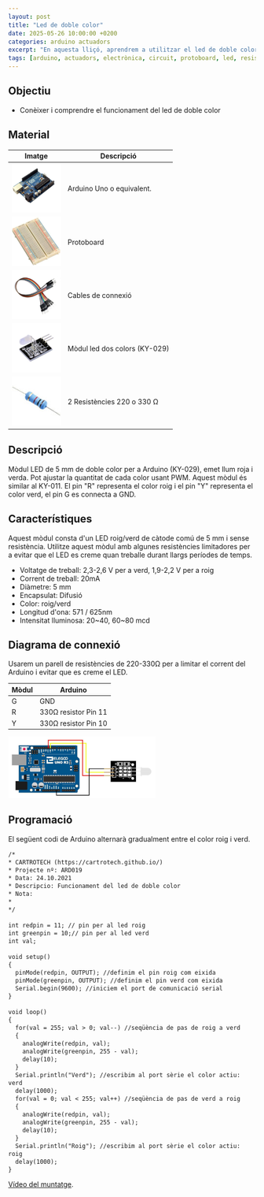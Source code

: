```yaml
---
layout: post
title: "Led de doble color"
date: 2025-05-26 10:00:00 +0200
categories: arduino actuadors
excerpt: "En aquesta lliçó, aprendrem a utilitzar el led de doble color."
tags: [arduino, actuadors, electrònica, circuit, protoboard, led, resistència, potenciòmetre]
---
```


[img1]: /assets/imatges/ard/ard_19_01.png "muntatge-led-doble-color"
[img2]: /assets/imatges/mat/mat_unor3.png "Arduino Uno o compatible"
[img3]: /assets/imatges/mat/mat_protoboard.png "Protoboard"
[img4]: /assets/imatges/mat/mat_cables.png "Cables de connexió"
[img5]: /assets/imatges/mat/mat_KY-029.png "Mòdul led dos colors (KY-029)"
[img6]: /assets/imatges/mat/mat_resistencia.jpeg "2 Resistències 220 o 330 Ω"

## Objectiu

- Conèixer i comprendre el funcionament del led de doble color

## Material

| Imatge | Descripció |
| ------ | ---------- |
| ![Arduino UNO][img2]   | Arduino Uno o equivalent. |
| ![Protoboard][img3]    | Protoboard                    |
| ![Cables][img4]        | Cables de connexió            |
| ![KY-029][img5]        | Mòdul led dos colors (KY-029) |
| ![Resistències][img6]   | 2 Resistències 220 o 330 Ω    |

## Descripció

Mòdul LED de 5 mm de doble color per a Arduino (KY-029), emet llum roja
i verda. Pot ajustar la quantitat de cada color usant PWM. Aquest mòdul
és similar al KY-011. El pin "R" representa el color roig i el pin
"Y" representa el color verd, el pin G es connecta a GND.

## Característiques

Aquest mòdul consta d'un LED roig/verd de càtode comú de 5 mm i sense
resistència. Utilitze aquest mòdul amb algunes resistències limitadores
per a evitar que el LED es creme quan treballe durant llargs períodes de
temps.

- Voltatge de treball: 2,3-2,6 V per a verd, 1,9-2,2 V per a roig
- Corrent de treball: 20mA
- Diàmetre: 5 mm
- Encapsulat: Difusió
- Color: roig/verd
- Longitud d'ona: 571 / 625nm
- Intensitat lluminosa: 20~40, 60~80 mcd

## Diagrama de connexió

Usarem un parell de resistències de 220-330Ω per a limitar el corrent
del Arduino i evitar que es creme el LED.

| Mòdul | Arduino              |
| ----- | -------------------- |
| G     | GND                  |
| R     | 330Ω resistor Pin 11 |
| Y     | 330Ω resistor Pin 10 |

![Muntatge mòdul led doble color][img1]

## Programació

El següent codi de Arduino alternarà gradualment entre el color roig i
verd.

```Arduino
/*
* CARTROTECH (https://cartrotech.github.io/)
* Projecte nº: ARD019
* Data: 24.10.2021
* Descripcio: Funcionament del led de doble color
* Nota:
*
*/

int redpin = 11; // pin per al led roig
int greenpin = 10;// pin per al led verd
int val;

void setup()
{
  pinMode(redpin, OUTPUT); //definim el pin roig com eixida
  pinMode(greenpin, OUTPUT); //definim el pin verd com eixida
  Serial.begin(9600); //iniciem el port de comunicació serial
}

void loop()
{
  for(val = 255; val > 0; val--) //seqüència de pas de roig a verd
  {
    analogWrite(redpin, val);
    analogWrite(greenpin, 255 - val);
    delay(10);
  }
  Serial.println("Verd"); //escribim al port sèrie el color actiu: verd
  delay(1000);
  for(val = 0; val < 255; val++) //seqüència de pas de verd a roig
  {
    analogWrite(redpin, val);
    analogWrite(greenpin, 255 - val);
    delay(10);
  }
  Serial.println("Roig"); //escribim al port sèrie el color actiu: roig
  delay(1000);
}
```

[Vídeo del muntatge](https://youtu.be/yY4kzaJTHxI?si=sv7q_dErkEP3r5Dr).
